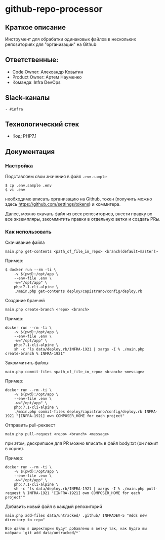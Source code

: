 # github-repo-processor

## Краткое описание
Инструмент для обрабатки одинаковых файлов в нескольких репозиториях для "организации" на Github

## Ответственные:

- Code Owner: Александр Ковытин
- Product Owner: Артем Науменко
- Команда: Infra DevOps

## Slack-каналы 
    - #infra
    
## Технологический стек
* Код: PHP7.1

## Документация

### Настройка
Подставляем свои значения в файл `.env.sample`
    
    $ cp .env.sample .env
    $ vi .env
    
необходимо вписать организацию на Github, токен (получить можно здесь https://github.com/settings/tokens) и коммитера.

Далее, можно скачать файл из всех репозиториев, внести правку во все экземпляры, закоммитить правки в отдельную ветки и создать PRы.

### Как использовать

Скачивание файла

    main.php get-contents <path_of_file_in_repo> <branch(default=master)>

Пример:

    $ docker run --rm -ti \
        -v $(pwd):/opt/app \
        --env-file .env \
        -w="/opt/app" \
        php:7.1-cli-alpine \
        ./main.php get-contents deploy/capistrano/config/deploy.rb

Создание бранчей

    main.php create-branch <repo> <branch>
    
Пример:

    docker run --rm -ti \
        -v $(pwd):/opt/app \
        --env-file .env \
        -w="/opt/app" \
        php:7.1-cli-alpine \
        sh -c "ls data/deploy.rb/INFRA-1921 | xargs -I % ./main.php create-branch % INFRA-1921"
    
Закоммитить файлы

    main.php commit-files <path_of_file_in_repo> <branch> <message>
    
Пример:

    docker run --rm -ti \
        -v $(pwd):/opt/app \
        --env-file .env \
        -w="/opt/app" \
        php:7.1-cli-alpine \
        ./main.php commit-files deploy/capistrano/config/deploy.rb INFRA-1921 "[INFRA-1921] own COMPOSER_HOME for each project"
    
Отправить pull-реквест

    main.php pull-request <repo> <branch> <message>
    
при этом, дескрипшон для PR можно вписать в файл body.txt (он лежит в корне).

Пример:

    docker run --rm -ti \
        -v $(pwd):/opt/app \
        --env-file .env \
        -w="/opt/app" \
        php:7.1-cli-alpine \
        sh -c "ls data/deploy.rb/INFRA-1921 | xargs -I % ./main.php pull-request % INFRA-1921 '[INFRA-1921] own COMPOSER_HOME for each project'"

Добавить новый файл в каждый репозиторий

    main.php add-files data/untracked/ .github/ INFRADEV-5 "Adds new directory to repo"
    
    Все файлы в директории будут добавлены в ветку так, как будто вы набрали `git add data/untracked/*`
